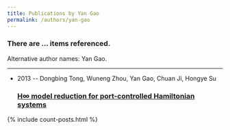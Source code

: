 ```yaml
---
title: Publications by Yan Gao
permalink: /authors/yan-gao
---
```


<h3 id="number-posts">There are ... items referenced.</h3>
<p id='info-authors'>Alternative author names: Yan Gao.</p>
<hr />
<ul class="post-list">
<li><span class='post-meta'>2013 -- Dongbing Tong, Wuneng Zhou, Yan Gao, Chuan Ji, Hongye Su</span><h3><a class='post-link' href="{{ site.baseurl }}/h-model-reduction-for-port-controlled-hamiltonian-systems">H∞ model reduction for port-controlled Hamiltonian systems</a></h3></li>

</ul>
{% include count-posts.html %}
